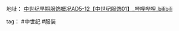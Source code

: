 地址：
[中世纪早期服饰概况AD5-12【中世纪服饰01】_哔哩哔哩_bilibili](https://www.bilibili.com/video/BV1z14y1U7q5/?spm_id_from=333.1007.tianma.2-2-5.click&vd_source=66db8c64e53cd1cbf1f59778233cb978)

tag： #中世纪 #服装